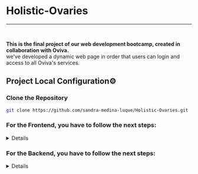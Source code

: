 # Holistic-Ovaries

***
</br>

<p>
<strong>This is the final project of our web development bootcamp, created in collaboration with Oviva.</strong>
</br>we've developed a dynamic web page in order that users can login and access to all Oviva's services.
</p>

<summary><h2> Project Local Configuration⚙ </h2></summary>

### Clone the Repository
 ```bash
git clone https://github.com/sandra-medina-luque/Holistic-Ovaries.git
```
<summary> <h3>For the Frontend, you have to follow the next steps: </h3></summary>

<details> 
 
##### To enter the repository folder - FrontEnd
```bash
cd .\Holistic-Ovaries\HolisticFront\
```
##### For install all dependencies of Frontend, copy the next line
 ```bash
npm i
```
##### Make the server run
```bash
npm run dev
```
##### This will start the server __http://localhost:5173__ using Vite with React.

</details>

<summary> <h3>For the Backend, you have to follow the next steps: </h3></summary>

<details>   
##### To enter the repository folder - BackEnd
```bash
cd .\Holistic-Ovaries\HolisticBack\
```
##### To enter the repository folder - FrontEnd
```bash
python index.py
```
</details>
